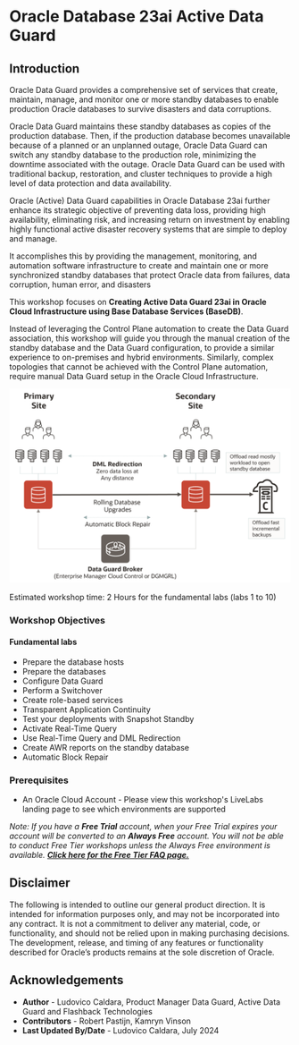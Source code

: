 # Oracle Database 23ai Active Data Guard

## Introduction

Oracle Data Guard provides a comprehensive set of services that create, maintain, manage, and monitor one or more standby databases to enable production Oracle databases to survive disasters and data corruptions.

Oracle Data Guard maintains these standby databases as copies of the production database. Then, if the production database becomes unavailable because of a planned or an unplanned outage, Oracle Data Guard can switch any standby database to the production role, minimizing the downtime associated with the outage. Oracle Data Guard can be used with traditional backup, restoration, and cluster techniques to provide a high level of data protection and data availability.

Oracle (Active) Data Guard capabilities in Oracle Database 23ai further enhance its strategic objective of preventing data loss, providing high availability, eliminating risk, and increasing return on investment by enabling highly functional active disaster recovery systems that are simple to deploy and manage.

It accomplishes this by providing the management, monitoring, and automation software infrastructure to create and maintain one or more synchronized standby databases that protect Oracle data from failures, data corruption, human error, and disasters

This workshop focuses on **Creating Active Data Guard 23ai in Oracle Cloud Infrastructure using Base Database Services (BaseDB)**.

Instead of leveraging the Control Plane automation to create the Data Guard association, this workshop will guide you through the manual creation of the standby database and the Data Guard configuration, to provide a similar experience to on-premises and hybrid environments. Similarly, complex topologies that cannot be achieved with the Control Plane automation, require manual Data Guard setup in the Oracle Cloud Infrastructure.

![Architecture of Active Data Guard showing one primary database and one standby database.](./images/architecture-overview.png)

Estimated workshop time: 2 Hours for the fundamental labs (labs 1 to 10)

### Workshop Objectives
#### Fundamental labs
- Prepare the database hosts
- Prepare the databases
- Configure Data Guard
- Perform a Switchover
- Create role-based services
- Transparent Application Continuity
- Test your deployments with Snapshot Standby
- Activate Real-Time Query
- Use Real-Time Query and DML Redirection
- Create AWR reports on the standby database
- Automatic Block Repair

### Prerequisites
- An Oracle Cloud Account - Please view this workshop's LiveLabs landing page to see which environments are supported

<i>Note: If you have a **Free Trial** account, when your Free Trial expires your account will be converted to an **Always Free** account. You will not be able to conduct Free Tier workshops unless the Always Free environment is available. **[Click here for the Free Tier FAQ page.](https://www.oracle.com/cloud/free/faq.html)**</i>

## Disclaimer
The following is intended to outline our general product direction. It is intended for information purposes only, and may not be incorporated into any contract. It is not a commitment to deliver any material, code, or functionality, and should not be relied upon in making purchasing decisions. The development, release, and timing of any features or functionality described for Oracle’s products remains at the sole discretion of Oracle.


## Acknowledgements

- **Author** - Ludovico Caldara, Product Manager Data Guard, Active Data Guard and Flashback Technologies
- **Contributors** - Robert Pastijn, Kamryn Vinson
- **Last Updated By/Date** -  Ludovico Caldara, July 2024
